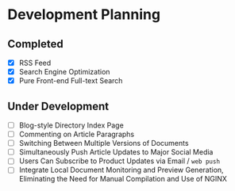# Development Planning

## Completed

- [x] RSS Feed
- [x] Search Engine Optimization
- [x] Pure Front-end Full-text Search

## Under Development

- [ ] Blog-style Directory Index Page
- [ ] Commenting on Article Paragraphs
- [ ] Switching Between Multiple Versions of Documents
- [ ] Simultaneously Push Article Updates to Major Social Media
- [ ] Users Can Subscribe to Product Updates via Email / `web push`
- [ ] Integrate Local Document Monitoring and Preview Generation, Eliminating the Need for Manual Compilation and Use of NGINX